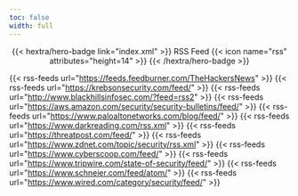 ```yaml
---
toc: false
width: full
---
```


<div style="text-align: center; margin-top: 1em;">
{{< hextra/hero-badge link="index.xml" >}}
  <span>RSS Feed</span>
  {{< icon name="rss" attributes="height=14" >}}
{{< /hextra/hero-badge >}}
</div>


{{< rss-feeds url="https://feeds.feedburner.com/TheHackersNews"   >}}
{{< rss-feeds url="https://krebsonsecurity.com/feed/"   >}}
{{< rss-feeds url="http://www.blackhillsinfosec.com/?feed=rss2" >}}
{{< rss-feeds url="https://aws.amazon.com/security/security-bulletins/feed/" >}}
{{< rss-feeds url="https://www.paloaltonetworks.com/blog/feed/" >}}
{{< rss-feeds url="https://www.darkreading.com/rss.xml" >}}
{{< rss-feeds url="https://threatpost.com/feed/" >}}
{{< rss-feeds url="https://www.zdnet.com/topic/security/rss.xml" >}}
{{< rss-feeds url="https://www.cyberscoop.com/feed/" >}}
{{< rss-feeds url="https://www.tripwire.com/state-of-security/feed/" >}}
{{< rss-feeds url="https://www.schneier.com/feed/atom/" >}}
{{< rss-feeds url="https://www.wired.com/category/security/feed/" >}}